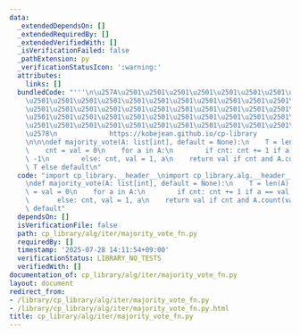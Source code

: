 ```yaml
---
data:
  _extendedDependsOn: []
  _extendedRequiredBy: []
  _extendedVerifiedWith: []
  _isVerificationFailed: false
  _pathExtension: py
  _verificationStatusIcon: ':warning:'
  attributes:
    links: []
  bundledCode: "'''\n\u257A\u2501\u2501\u2501\u2501\u2501\u2501\u2501\u2501\u2501\u2501\
    \u2501\u2501\u2501\u2501\u2501\u2501\u2501\u2501\u2501\u2501\u2501\u2501\u2501\
    \u2501\u2501\u2501\u2501\u2501\u2501\u2501\u2501\u2501\u2501\u2501\u2501\u2501\
    \u2501\u2501\u2501\u2501\u2501\u2501\u2501\u2501\u2501\u2501\u2501\u2501\u2501\
    \u2501\u2501\u2501\u2501\u2501\u2501\u2501\u2501\u2501\u2501\u2501\u2501\u2501\
    \u2578\n             https://kobejean.github.io/cp-library               \n'''\n\
    \n\n\ndef majority_vote(A: list[int], default = None):\n    T = len(A) >> 1\n\
    \    cnt = val = 0\n    for a in A:\n        if cnt: cnt += 1 if a == val else\
    \ -1\n        else: cnt, val = 1, a\n    return val if cnt and A.count(val) >\
    \ T else default\n"
  code: "import cp_library.__header__\nimport cp_library.alg.__header__\nimport cp_library.alg.iter.__header__\n\
    \ndef majority_vote(A: list[int], default = None):\n    T = len(A) >> 1\n    cnt\
    \ = val = 0\n    for a in A:\n        if cnt: cnt += 1 if a == val else -1\n \
    \       else: cnt, val = 1, a\n    return val if cnt and A.count(val) > T else\
    \ default"
  dependsOn: []
  isVerificationFile: false
  path: cp_library/alg/iter/majority_vote_fn.py
  requiredBy: []
  timestamp: '2025-07-28 14:11:54+09:00'
  verificationStatus: LIBRARY_NO_TESTS
  verifiedWith: []
documentation_of: cp_library/alg/iter/majority_vote_fn.py
layout: document
redirect_from:
- /library/cp_library/alg/iter/majority_vote_fn.py
- /library/cp_library/alg/iter/majority_vote_fn.py.html
title: cp_library/alg/iter/majority_vote_fn.py
---
```

